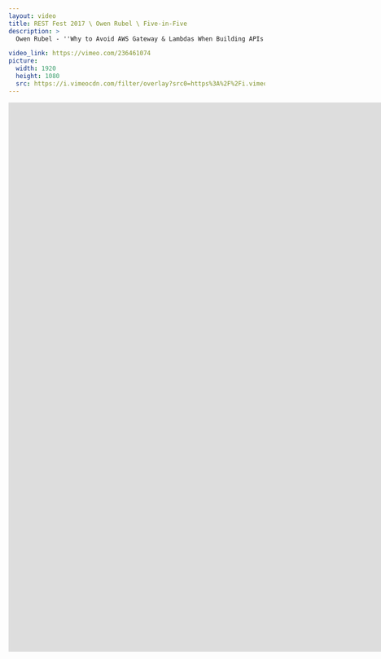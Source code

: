```yaml
---
layout: video
title: REST Fest 2017 \ Owen Rubel \ Five-in-Five
description: >
  Owen Rubel - ''Why to Avoid AWS Gateway & Lambdas When Building APIs'' - 15 September 2017

video_link: https://vimeo.com/236461074
picture:
  width: 1920
  height: 1080
  src: https://i.vimeocdn.com/filter/overlay?src0=https%3A%2F%2Fi.vimeocdn.com%2Fvideo%2F659926815_1920x1080.jpg&src1=http%3A%2F%2Ff.vimeocdn.com%2Fp%2Fimages%2Fcrawler_play.png
---
```

<iframe src="https://player.vimeo.com/video/236461074?title=0&byline=0&portrait=0&badge=0&autopause=0&player_id=0" width="1920" height="1080" frameborder="0" title="REST Fest 2017 \ Owen Rubel \ Five-in-Five" webkitallowfullscreen mozallowfullscreen allowfullscreen></iframe>